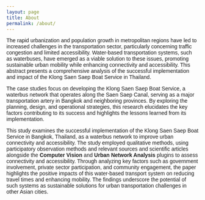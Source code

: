 ```yaml
---
layout: page
title: About
permalink: /about/
---
```

<head>
  <link href="https://fonts.googleapis.com/css2?family=Montserrat:wght@300&display=swap" rel="stylesheet">
  <style>
    .montserrat-light {
      font-family: 'Montserrat', sans-serif;
      font-weight: 300;
    }
  </style>
</head>

<div class="montserrat-light">
The rapid urbanization and population growth in metropolitan regions have led to increased challenges in the transportation sector, particularly concerning traffic congestion and limited accessibility. Water-based transportation systems, such as waterbuses, have emerged as a viable solution to these issues, promoting sustainable urban mobility while enhancing connectivity and accessibility. This abstract presents a comprehensive analysis of the successful implementation and impact of the Klong Saen Saep Boat Service in Thailand.

The case studies focus on developing the Klong Saen Saep Boat Service, a waterbus network that operates along the Saen Saep Canal, serving as a major transportation artery in Bangkok and neighboring provinces. By exploring the planning, design, and operational strategies, this research elucidates the key factors contributing to its success and highlights the lessons learned from its implementation.

This study examines the successful implementation of the Klong Saen Saep Boat Service in Bangkok, Thailand, as a waterbus network to improve urban connectivity and accessibility. The study employed qualitative methods, using participatory observation methods and relevant sources and scientific articles alongside the **Computer Vision** and **Urban Network Analysis** plugins to assess connectivity and accessibility. Through analyzing key factors such as government involvement, private sector participation, and community engagement, the paper highlights the positive impacts of this water-based transport system on reducing travel times and enhancing mobility. The findings underscore the potential of such systems as sustainable solutions for urban transportation challenges in other Asian cities.
</div>

